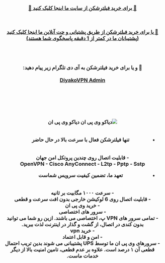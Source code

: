 <div id="vip" dir="rtl"> <center> <h3 > <b> 
<a  target="_blank" href="https://diyakovpn.site"> 🔗 برای خرید فیلترشکن از سایت ما اینجا کلیک کنید 🚀
 </a>
 
  <br>  <br> 
<a href="https://go.crisp.chat/chat/embed/?website_id=888c3c31-01ad-4e36-bea1-94df8bef67e8"   target="_blank"> 
  🔗 یا برای خرید فیلترشکن از طریق پشتیانی و چت آنلاین ما اینجا کلیک کنید (پشتیبانان ما در کمتر از 1 دقیقه پاسخگوی شما هستند)

</a>
 <br>  <br> 
   
  🔵 و یا برای خرید فیلترشکن به آی دی تلگرام زیر پیام دهید:
  <br> <br> 
<a href="https://t.me/diyako_support"  target="_blank">DiyakoVPN Admin</a>

  <br> <br> <br> <br> 

<img src="https://s6.uupload.ir/files/diyakovpngithub_obbg_thumb.jpg" border="0" alt="دیاکو وی پی ان" /></a>
دیاکو وی پی ان
<br> <br>
- تنها فیلترشکن فعال با سرعت بالا در حال حاضر
<br> 
- قابلیت اتصال روی چندین پروتکل امن جهان
<br> 
OpenVPN - Cisco AnyConnect - L2tp - Pptp - Sstp
<br> 

- تعهد ما، تضمین کیفیت سرویس شماست
<br> 
- سرعت ۱۰۰۰ مگابیت بر ثانیه<br> 
- قابلیت اتصال روی 6 لوکیشن خارجی بدون افت سرعت و قطعی
<br> 
- خرید وی پی ان
<br> 
- سرور های اختصاصی<br> 
- تمامی سرور های VPN پ، اختصاصی می باشند. ازین رو شما می توانید بدون کندی در اتصال، از گشت و گذار در اینترنت لذت ببرید.
<br> 
- خرید vpn
<br> 
- امن و قابل اعتماد<br> 
- سرورهای وی پی ان ما توسط UPS پشتیبانی می شوند بدین تریب احتمال قطعی آن ۱ درصد است. علاوه بر عدم قطعی، تامین امنیت بالا از دیگر خدمات ماست.


<br> 



</b>  </h3> </center>
</div>
